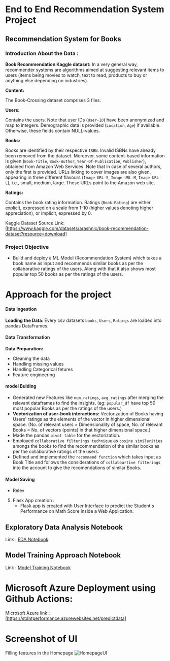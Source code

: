 # End to End Recommendation System Project


## Recommendation System for Books

### Introduction About the Data :


**Book Recommendation Kaggle dataset:** 
In a very general way, recommender systems are algorithms aimed at suggesting relevant items to users (items being movies to watch, text to read, products to buy or anything else depending on industries).

**Content:**

The Book-Crossing dataset comprises 3 files.

**Users:**

Contains the users. Note that user IDs (`User-ID`) have been anonymized and map to integers. Demographic data is provided (`Location`, `Age`) if available. Otherwise, these fields contain NULL-values.


**Books:**

Books are identified by their respective `ISBN`. Invalid ISBNs have already been removed from the dataset. Moreover, some content-based information is given (`Book-Title`, `Book-Author`, `Year-Of-Publication`, `Publisher`), obtained from Amazon Web Services. Note that in case of several authors, only the first is provided. URLs linking to cover images are also given, appearing in three different flavours (`Image-URL-S`, `Image-URL-M`, `Image-URL-L`), i.e., small, medium, large. These URLs point to the Amazon web site.


**Ratings:**

Contains the book rating information. Ratings (`Book-Rating`) are either explicit, expressed on a scale from 1-10 (higher values denoting higher appreciation), or implicit, expressed by 0.

Kaggle Dataset Source Link:
[https://www.kaggle.com/datasets/arashnic/book-recommendation-dataset?resource=download]

### Project Objective

- Build and deploy a ML Model (Recommendation System) which takes a book name as input and recommends similar books as per the collaborative ratings of the users. Along with that it also shows most popular top 50 books as per the ratings of the users.



# Approach for the project 


#### Data Ingestion

 **Loading the Data**: Every csv datasets `books`, `Users`, `Ratings` are loaded into pandas DataFrames.

#### Data Transformation

**Data Preparation:**
   
   - Cleaning the data
   - Handling missing values
   - Handling Categorical fetures
   - Feature engineering

#### model Bulding
  - Generated new Features like `num_ratings`, `avg_ratings` after merging the relevant dataframes to find the insights. (eg: `popular_df` have top 50 most popular Books as per the ratings of the users.)
  - **Vectorization of user-book interactions:** Vectorization of Books having Users' ratings as the elements of the vector in higher dimensional space. (No. of relevant users = Dimensionality of space, No. of relevant Books = No. of vectors (points) in that higher dimensional space.)
  - Made the pandas `pivot table` for the vectorization.
  - Employed `collaborative filterings technique` as `cosine similarities` amongs the books to find the recommendation of the similar books as per the collaborative ratings of the users.
  - Defined and implemented the `recommend function` which takes input as Book Title and follows the considerations of `collaboartive filterings` into the account to give the recomendations of similar Books.
 
#### Model Saving
 - Relev

5. Flask App creation : 
    * Flask app is created with User Interface to predict the Student's Performance on Math Score inside a Web Application.

## Exploratory Data Analysis Notebook

Link : [EDA Notebook](./notebook/1_EDA_STUDENT_PERFORMANCE.ipynb)


## Model Training Approach Notebook

Link : [Model Training Notebook](./notebook/2_MODEL_TRAINING.ipynb)


# Microsoft Azure Deployment using Github Actions:

Microsoft Azure link : [https://stdntperformance.azurewebsites.net/predictdata]


# Screenshot of UI
Filling features in the Homepage
![HomepageUI](./Screenshots/student_performance_filled_data.png)
